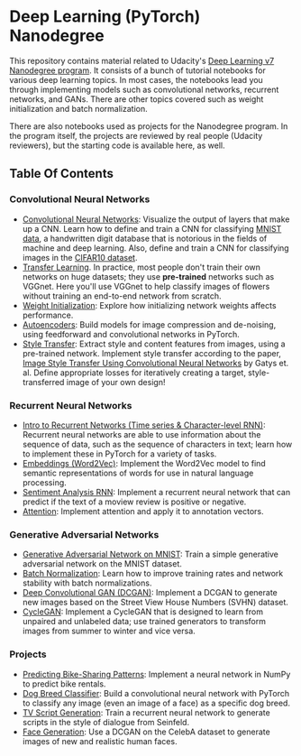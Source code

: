 # Deep Learning (PyTorch) Nanodegree

This repository contains material related to Udacity's [Deep Learning v7 Nanodegree program](https://www.udacity.com/course/deep-learning-nanodegree--nd101). It consists of a bunch of tutorial notebooks for various deep learning topics. In most cases, the notebooks lead you through implementing models such as convolutional networks, recurrent networks, and GANs. There are other topics covered such as weight initialization and batch normalization.

There are also notebooks used as projects for the Nanodegree program. In the program itself, the projects are reviewed by real people (Udacity reviewers), but the starting code is available here, as well.

## Table Of Contents

### Convolutional Neural Networks

* [Convolutional Neural Networks](https://github.com/jrreda/Udacity/tree/master/DLND/Convolutional%20Neural%20Networks%20PyTorch/convolutional-neural-networks): Visualize the output of layers that make up a CNN. Learn how to define and train a CNN for classifying [MNIST data](https://en.wikipedia.org/wiki/MNIST_database), a handwritten digit database that is notorious in the fields of machine and deep learning. Also, define and train a CNN for classifying images in the [CIFAR10 dataset](https://www.cs.toronto.edu/~kriz/cifar.html).
* [Transfer Learning](https://github.com/jrreda/Udacity/tree/master/DLND/Convolutional%20Neural%20Networks%20PyTorch/style-transfer). In practice, most people don't train their own networks on huge datasets; they use **pre-trained** networks such as VGGnet. Here you'll use VGGnet to help classify images of flowers without training an end-to-end network from scratch.
* [Weight Initialization](https://github.com/jrreda/Udacity/tree/master/DLND/Convolutional%20Neural%20Networks%20PyTorch/weight-initialization): Explore how initializing network weights affects performance.
* [Autoencoders](https://github.com/jrreda/Udacity/tree/master/DLND/Convolutional%20Neural%20Networks%20PyTorch/autoencoder): Build models for image compression and de-noising, using feedforward and convolutional networks in PyTorch.
* [Style Transfer](https://github.com/jrreda/Udacity/tree/master/DLND/Convolutional%20Neural%20Networks%20PyTorch/style-transfer): Extract style and content features from images, using a pre-trained network. Implement style transfer according to the paper, [Image Style Transfer Using Convolutional Neural Networks](https://www.cv-foundation.org/openaccess/content_cvpr_2016/papers/Gatys_Image_Style_Transfer_CVPR_2016_paper.pdf) by Gatys et. al. Define appropriate losses for iteratively creating a target, style-transferred image of your own design!

### Recurrent Neural Networks

* [Intro to Recurrent Networks (Time series & Character-level RNN)](https://github.com/jrreda/Udacity/tree/master/DLND/Recurrent%20Neural%20Networks%20PyTorch/recurrent-neural-networks): Recurrent neural networks are able to use information about the sequence of data, such as the sequence of characters in text; learn how to implement these in PyTorch for a variety of tasks.
* [Embeddings (Word2Vec)](https://github.com/jrreda/Udacity/tree/master/DLND/Recurrent%20Neural%20Networks%20PyTorch/word2vec-embeddings): Implement the Word2Vec model to find semantic representations of words for use in natural language processing.
* [Sentiment Analysis RNN](https://github.com/jrreda/Udacity/tree/master/DLND/Recurrent%20Neural%20Networks%20PyTorch/sentiment-rnn): Implement a recurrent neural network that can predict if the text of a moview review is positive or negative.
* [Attention](https://github.com/jrreda/Udacity/tree/master/DLND/Recurrent%20Neural%20Networks%20PyTorch/Attention): Implement attention and apply it to annotation vectors.

### Generative Adversarial Networks

* [Generative Adversarial Network on MNIST](https://github.com/jrreda/Udacity/tree/master/DLND/Generative%20Adversarial%20Networks%20PyTorch/gan-mnist): Train a simple generative adversarial network on the MNIST dataset.
* [Batch Normalization](https://github.com/jrreda/Udacity/tree/master/DLND/Generative%20Adversarial%20Networks%20PyTorch/batch-norm): Learn how to improve training rates and network stability with batch normalizations.
* [Deep Convolutional GAN (DCGAN)](https://github.com/jrreda/Udacity/tree/master/DLND/Generative%20Adversarial%20Networks%20PyTorch/dcgan-svhn): Implement a DCGAN to generate new images based on the Street View House Numbers (SVHN) dataset.
* [CycleGAN](https://github.com/jrreda/Udacity/tree/master/DLND/Generative%20Adversarial%20Networks%20PyTorch/cycle-gan): Implement a CycleGAN that is designed to learn from unpaired and unlabeled data; use trained generators to transform images from summer to winter and vice versa.

### Projects

* [Predicting Bike-Sharing Patterns](https://github.com/jrreda/Udacity/blob/master/DLND/02%20Neural%20Networks/05_Project%20Predicting%20Bike%20Sharing%20Data/Your_first_neural_network_Solution.ipynb): Implement a neural network in NumPy to predict bike rentals.
* [Dog Breed Classifier](https://github.com/jrreda/Udacity/blob/master/DLND/03%20Convolutional%20Networks/dog_app.ipynb): Build a convolutional neural network with PyTorch to classify any image (even an image of a face) as a specific dog breed.
* [TV Script Generation](https://github.com/jrreda/Udacity/tree/master/DLND/project-tv-script-generation): Train a recurrent neural network to generate scripts in the style of dialogue from Seinfeld.
* [Face Generation](https://github.com/jrreda/Udacity/tree/master/DLND/project-face-generation): Use a DCGAN on the CelebA dataset to generate images of new and realistic human faces.

